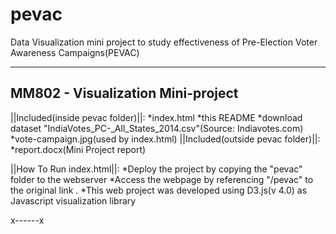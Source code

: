# pevac
Data Visualization mini project to study effectiveness of Pre-Election Voter Awareness Campaigns(PEVAC)

----------------------
MM802 - Visualization Mini-project
----------------------
||Included(inside pevac folder)||:
	*index.html 
	*this README
	*download dataset "IndiaVotes_PC-_All_States_2014.csv"(Source: Indiavotes.com)
	*vote-campaign.jpg(used by index.html)
||Included(outside pevac folder)||:
	*report.docx(Mini Project report)

||How To Run index.html||:
	*Deploy the project by copying the "pevac" folder to the webserver
        *Access the webpage by referencing "/pevac" to the original link .
	*This web project was developed using D3.js(v 4.0) as Javascript visualization library

x------x
 
